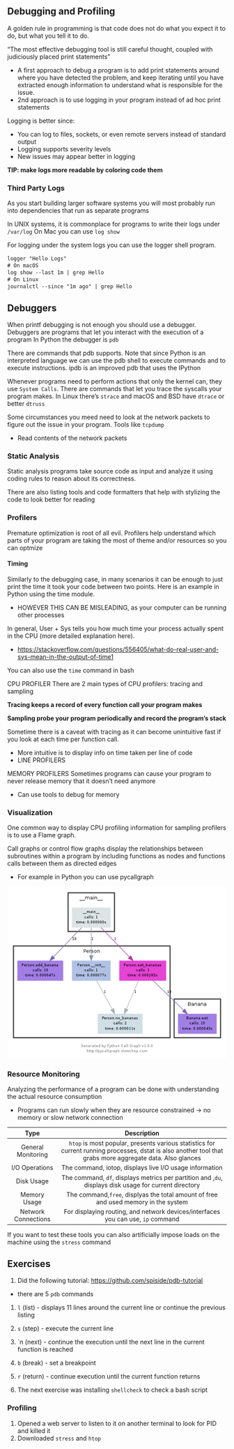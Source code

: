 ## Debugging and Profiling
A golden rule in programming is that code does not do what you expect it to do, but what you tell it to do.

“The most effective debugging tool is still careful thought, coupled with judiciously placed print statements”
* A first approach to debug a program is to add print statements around where you have detected the problem, and keep iterating until you have extracted enough information to understand what is responsible for the issue.
* 2nd approach is to use logging in your program instead of ad hoc print statements 

Logging is better since:
- You can log to files, sockets, or even remote servers instead of standard output
- Logging supports severity levels
- New issues may appear better in logging


**TIP: make logs more readable by coloring code them**

### Third Party Logs
As you start building larger software systems you will most probably run into dependencies that run as separate programs

In UNIX systems, it is commonplace for programs to write their logs under `/var/log`
On Mac you can use `log show`

For logging under the system logs you can use the logger shell program.

```
logger "Hello Logs"
# On macOS
log show --last 1m | grep Hello
# On Linux
journalctl --since "1m ago" | grep Hello
```


## Debuggers


When printf debugging is not enough you should use a debugger. Debuggers are programs that let you interact with the execution of a program
In Python the debugger is `pdb`

There are commands that pdb supports. Note that since Python is an interpreted language we can use the pdb shell to execute commands and to execute instructions. ipdb is an improved pdb that uses the IPython



Whenever programs need to perform actions that only the kernel can, they use `System Calls`. There are commands that let you trace the syscalls your program makes.
In Linux there’s `strace` and macOS and BSD have `dtrace` or better `dtruss`

Some circumstances you meed need to look at the network packets to figure out the issue in your program. Tools like `tcpdump`
- Read contents of the network packets


### Static Analysis
Static analysis programs take source code as input and analyze it using coding rules to reason about its correctness.

There are also listing tools and code formatters that help with stylizing the code to look better for reading 


### Profilers

Premature optimization is root of all evil. Profilers help understand which parts of your program are taking the most of theme and/or resources so you can optmize

#### Timing
Similarly to the debugging case, in many scenarios it can be enough to just print the time it took your code between two points. Here is an example in Python using the time module.
- HOWEVER THIS CAN BE MISLEADING, as your computer can be running other processes

In general, User + Sys tells you how much time your process actually spent in the CPU (more detailed explanation here).
- https://stackoverflow.com/questions/556405/what-do-real-user-and-sys-mean-in-the-output-of-time1

You can also use the `time` command in bash

CPU PROFILER
There are 2 main types of CPU profilers: tracing and sampling

**Tracing keeps a record of every function call your program makes**

**Sampling probe your program periodically and record the program’s stack**


Sometime there is a caveat with tracing as it can become unintuitive fast if you look at each time per function call.
- More intuitive is to display info on time taken per line of code
- LINE PROFILERS


MEMORY PROFILERS
Sometimes programs can cause your program to never release memory that it doesn’t need anymore
- Can use tools to debug for memory


### Visualization

One common way to display CPU profiling information for sampling profilers is to use a Flame graph.

Call graphs or control flow graphs display the relationships between subroutines within a program by including functions as nodes and functions calls between them as directed edges
- For example in Python you can use pycallgraph

![Visual png](./visual.png)


### Resource Monitoring

Analyzing the performance of a program can be done with understanding the actual resource consumption
- Programs can run slowly when they are resource constrained -> no memory or slow network connection


| Type | Description  |
| :---:   | :---: | 
| General Monitoring | `htop` is most popular, presents various statistics for current running processes, dstat is also another tool that grabs more aggregate data. Also glances   | 
| I/O Operations | The command, iotop, displays live I/O usage information |
| Disk Usage | The command, `df`, displays metrics per partition and ,`du`, displays disk usage for current directory |
| Memory Usage | The command,`free`, displyas the total amount of free and used memory in the system |
| Network Connections | For displaying routing, and network devices/interfaces you can use, `ip` command |

If you want to test these tools you can also artificially impose loads on the machine using the `stress` command


## Exercises
1. Did the following tutorial: https://github.com/spiside/pdb-tutorial
- there are 5 `pdb` commands

1. `l` (list) - displays 11 lines around the current line or continue the previous listing
2. `s` (step) - execute the current line
3. `n (next) - continue the execution until the next line in the current function is reached
4. `b` (break) - set a breakpoint
5. `r` (return) - continue execution until the current function returns

2. The next exercise was installing `shellcheck` to check a bash script

### Profiling
1. Opened a web server to listen to it on another terminal to look for PID and killed it 
2. Downloaded `stress` and `htop`
